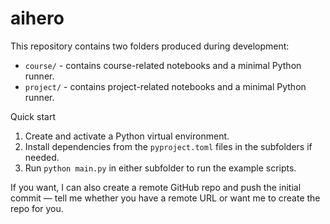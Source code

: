 # aihero

This repository contains two folders produced during development:

- `course/` - contains course-related notebooks and a minimal Python runner.
- `project/` - contains project-related notebooks and a minimal Python runner.

Quick start

1. Create and activate a Python virtual environment.
2. Install dependencies from the `pyproject.toml` files in the subfolders if needed.
3. Run `python main.py` in either subfolder to run the example scripts.

If you want, I can also create a remote GitHub repo and push the initial commit — tell me whether you have a remote URL or want me to create the repo for you.
